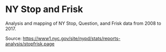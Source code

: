 # NY Stop and Frisk

Analysis and mapping of NY Stop, Question, aand Frisk data from 2008 to 2017.

Source: https://www1.nyc.gov/site/nypd/stats/reports-analysis/stopfrisk.page 
